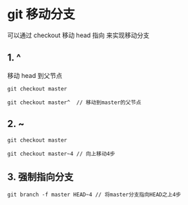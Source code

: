 # git 移动分支

可以通过 checkout 移动 head 指向 来实现移动分支

## 1. ^

移动 head 到父节点

```git
git checkout master

git checkout master^  // 移动到master的父节点
```

## 2. ~

```git
git checkout master

git checkout master~4 // 向上移动4步
```

## 3. 强制指向分支

```git
git branch -f master HEAD~4 // 将master分支指向HEAD之上4步
```
